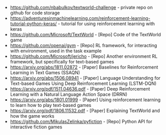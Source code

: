 ﻿* https://github.com/nbabulkov/textworld-challenge - private repo on github for code storage
* https://adventuresinmachinelearning.com/reinforcement-learning-tutorial-python-keras/ - tutorial for using reinforcement learning with keras
* https://github.com/Microsoft/TextWorld - [Repo] Code of the TextWorld game
* https://github.com/openai/gym - [Repo] RL framework, for interacting with environment, used in the task example
* https://github.com/Microsoft/jericho - [Repo] Another environment RL framework, but specifically for text-based games
* https://arxiv.org/abs/1811.02872 - [Paper] Baselines for Reinforcement Learning in Text Games (SSAQN)
* https://arxiv.org/abs/1506.08941 - [Paper] Language Understanding for Text-based Games Using Deep Reinforcement Learning (LSTM-DQN)
* https://arxiv.org/pdf/1511.04636.pdf - [Paper] Deep Reinforcement Learning with a Natural Language Action Space (DRRN)
* https://arxiv.org/abs/1801.01999 - [Paper] Using reinforcement learning to learn how to play text-based games
* https://arxiv.org/pdf/1806.11532.pdf - [Paper] Explaining TextWorld and how the game works
* https://github.com/MikulasZelinka/pyfiction - [Repo] Python API for interactive fiction games
